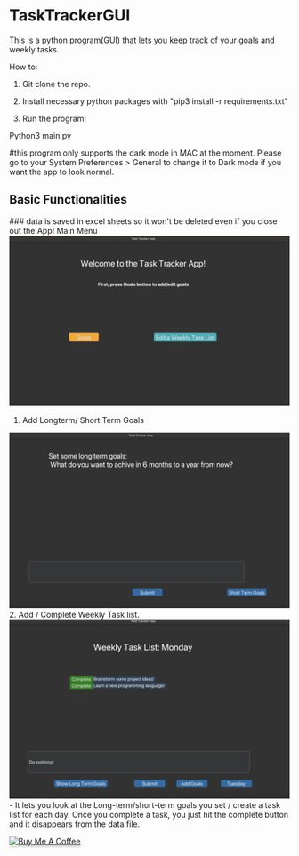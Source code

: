 # TaskTrackerGUI
This is a python program(GUI) that lets you keep track of your goals and weekly tasks.

How to:
1. Git clone the repo.

2. Install necessary python packages with  "pip3 install -r requirements.txt" 


3. Run the program!

Python3 main.py



#this program only supports the dark mode in MAC at the moment. Please go to your System Preferences > General to change it to Dark mode if you want the app to look normal.

<h2>Basic Functionalities</h2>
### data is saved in excel sheets so it won't be deleted even if you close out the App! 
Main Menu 
<img src="images/main_menu.png"> 

1. Add Longterm/ Short Term Goals
<img src="images/goals.png">
2. Add / Complete Weekly Task list.
<img src="images/demo.png">
 - It lets you look at the Long-term/short-term goals you set / create a task list for each day. Once you complete a task, you just hit the complete button and it disappears from the data file. 
 


<a href="https://www.buymeacoffee.com/kirito0529Q" target="_blank"><img src="https://www.buymeacoffee.com/assets/img/custom_images/orange_img.png" alt="Buy Me A Coffee" style="height: 41px !important;width: 174px !important;box-shadow: 0px 3px 2px 0px rgba(190, 190, 190, 0.5) !important;-webkit-box-shadow: 0px 3px 2px 0px rgba(190, 190, 190, 0.5) !important;" ></a>
